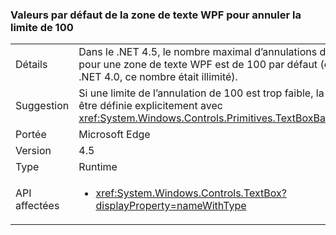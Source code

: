 ### <a name="wpf-textbox-defaults-to-undo-limit-of-100"></a>Valeurs par défaut de la zone de texte WPF pour annuler la limite de 100

|   |   |
|---|---|
|Détails|Dans le .NET 4.5, le nombre maximal d’annulations d’opérations pour une zone de texte WPF est de 100 par défaut (dans le .NET 4.0, ce nombre était illimité).|
|Suggestion|Si une limite de l’annulation de 100 est trop faible, la limite peut être définie explicitement avec <xref:System.Windows.Controls.Primitives.TextBoxBase.UndoLimit>|
|Portée|Microsoft Edge|
|Version|4.5|
|Type|Runtime|
|API affectées|<ul><li><xref:System.Windows.Controls.TextBox?displayProperty=nameWithType></li></ul>|

